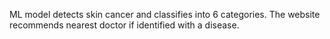 ML model detects skin cancer and classifies into 6 categories. The website recommends nearest doctor if identified with a disease.
